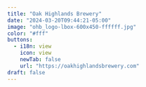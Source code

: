 ```yaml
---
title: "Oak Highlands Brewery"
date: "2024-03-20T09:44:21-05:00"
image: "ohb_logo-lbox-600x450-ffffff.jpg"
color: "#fff"
buttons:
  - i18n: view
    icon: view
    newTab: false
    url: "https://oakhighlandsbrewery.com"
draft: false
---
```


